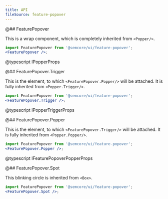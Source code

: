 ```yaml
---
title: API
fileSource: feature-popover
---
```


@## FeaturePopover

This is a wrap component, which is completely inherited from `<Popper/>`.

```jsx
import FeaturePopover from '@semcore/ui/feature-popover';
<FeaturePopover />;
```

@typescript IPopperProps

@## FeaturePopover.Trigger

This is the element, to which `<FeaturePopover.Popper/>` will be attached. It is fully inherited from `<Popper.Trigger/>`.

```jsx
import FeaturePopover from '@semcore/ui/feature-popover';
<FeaturePopover.Trigger />;
```

@typescript IPopperTriggerProps

@## FeaturePopover.Popper

This is the element, to which `<FeaturePopover.Trigger/>` will be attached. It is fully inherited from `<Popper.Popper/>`.

```jsx
import FeaturePopover from '@semcore/ui/feature-popover';
<FeaturePopover.Popper />;
```

@typescript IFeaturePopoverPopperProps

@## FeaturePopover.Spot

This blinking circle is inherited from `<Box>`.

```jsx
import FeaturePopover from '@semcore/ui/feature-popover';
<FeaturePopover.Spot />;
```
